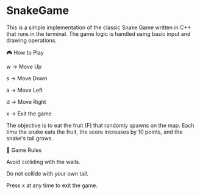# SnakeGame
This is a simple implementation of the classic Snake Game written in C++ that runs in the terminal. The game logic is handled using basic input and drawing operations.

🎮 How to Play

w → Move Up

s → Move Down

a → Move Left

d → Move Right

x → Exit the game

The objective is to eat the fruit (F) that randomly spawns on the map. Each time the snake eats the fruit, the score increases by 10 points, and the snake's tail grows.

📏 Game Rules

Avoid colliding with the walls.

Do not collide with your own tail.

Press x at any time to exit the game.


